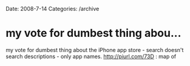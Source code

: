 Date: 2008-7-14
Categories: /archive

# my vote for dumbest thing abou...

my vote for dumbest thing about the iPhone app store - search doesn't search descriptions - only app names.   http://piurl.com/73D : map of
